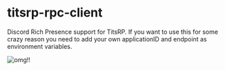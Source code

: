 # titsrp-rpc-client
Discord Rich Presence support for TitsRP. If you want to use this for some crazy reason you need to add your own applicationID and endpoint as environment variables.

![omg!!](https://cdn.discordapp.com/attachments/542110797766066196/1110805431703588934/sa.jpg)
